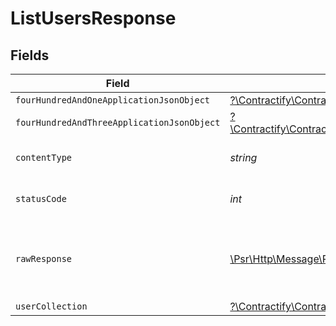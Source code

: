 # ListUsersResponse


## Fields

| Field                                                                                                                              | Type                                                                                                                               | Required                                                                                                                           | Description                                                                                                                        |
| ---------------------------------------------------------------------------------------------------------------------------------- | ---------------------------------------------------------------------------------------------------------------------------------- | ---------------------------------------------------------------------------------------------------------------------------------- | ---------------------------------------------------------------------------------------------------------------------------------- |
| `fourHundredAndOneApplicationJsonObject`                                                                                           | [?\Contractify\ContractifyAPI\Models\Operations\ListUsersResponseBody](../../Models/Operations/ListUsersResponseBody.md)           | :heavy_minus_sign:                                                                                                                 | Unauthenticated                                                                                                                    |
| `fourHundredAndThreeApplicationJsonObject`                                                                                         | [?\Contractify\ContractifyAPI\Models\Operations\ListUsersUsersResponseBody](../../Models/Operations/ListUsersUsersResponseBody.md) | :heavy_minus_sign:                                                                                                                 | Forbidden                                                                                                                          |
| `contentType`                                                                                                                      | *string*                                                                                                                           | :heavy_check_mark:                                                                                                                 | HTTP response content type for this operation                                                                                      |
| `statusCode`                                                                                                                       | *int*                                                                                                                              | :heavy_check_mark:                                                                                                                 | HTTP response status code for this operation                                                                                       |
| `rawResponse`                                                                                                                      | [\Psr\Http\Message\ResponseInterface](https://www.php-fig.org/psr/psr-7/#33-psrhttpmessageresponseinterface)                       | :heavy_check_mark:                                                                                                                 | Raw HTTP response; suitable for custom response parsing                                                                            |
| `userCollection`                                                                                                                   | [?\Contractify\ContractifyAPI\Models\Shared\UserCollection](../../Models/Shared/UserCollection.md)                                 | :heavy_minus_sign:                                                                                                                 | OK                                                                                                                                 |